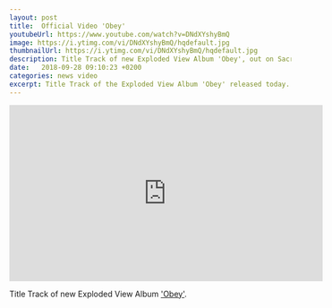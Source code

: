 ```yaml
---
layout: post
title:  Official Video 'Obey'
youtubeUrl: https://www.youtube.com/watch?v=DNdXYshyBmQ
image: https://i.ytimg.com/vi/DNdXYshyBmQ/hqdefault.jpg
thumbnailUrl: https://i.ytimg.com/vi/DNdXYshyBmQ/hqdefault.jpg
description: Title Track of new Exploded View Album 'Obey', out on Sacred Bones.
date:   2018-09-28 09:10:23 +0200
categories: news video
excerpt: Title Track of the Exploded View Album 'Obey' released today.
---
```


<iframe width="560" height="315" src="https://www.youtube-nocookie.com/embed/DNdXYshyBmQ" frameborder="0" allow="autoplay; encrypted-media" allowfullscreen></iframe>


Title Track of new Exploded View Album ['Obey'](https://www.sacredbonesrecords.com/products/sbr209-exploded-view-obey).


<script type="application/ld+json">
{
  "@context" : "http://schema.org",
  "@type" : "VideoObject",
  "name" : "Exploded View - Obey (Official Video)",
  "duration" : "PT5M30S",
  "thumbnail" : "{{ page.thumbnailUrl }}",
  "description" : "{{ page.description }}",
  "embedUrl": "https://www.youtube-nocookie.com/embed/DNdXYshyBmQ"
}
</script>